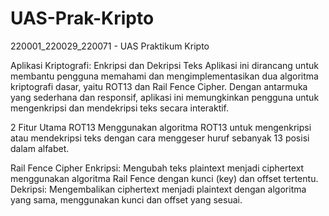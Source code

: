 # UAS-Prak-Kripto
220001_220029_220071 - UAS Praktikum Kripto

Aplikasi Kriptografi: Enkripsi dan Dekripsi Teks
Aplikasi ini dirancang untuk membantu pengguna memahami dan mengimplementasikan dua algoritma kriptografi dasar, yaitu ROT13 dan Rail Fence Cipher. Dengan antarmuka yang sederhana dan responsif, aplikasi ini memungkinkan pengguna untuk mengenkripsi dan mendekripsi teks secara interaktif.

2 Fitur Utama
ROT13
Menggunakan algoritma ROT13 untuk mengenkripsi atau mendekripsi teks dengan cara menggeser huruf sebanyak 13 posisi dalam alfabet.

Rail Fence Cipher
Enkripsi: Mengubah teks plaintext menjadi ciphertext menggunakan algoritma Rail Fence dengan kunci (key) dan offset tertentu.
Dekripsi: Mengembalikan ciphertext menjadi plaintext dengan algoritma yang sama, menggunakan kunci dan offset yang sesuai.
